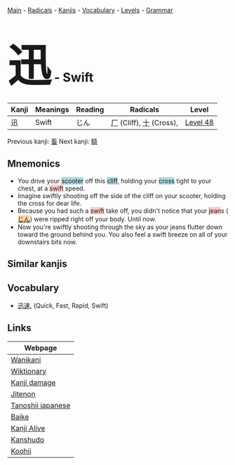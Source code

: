 <style> bigfont {font-size: 100px}</style>
[Main](../index.md) -
[Radicals](../radicals.md) -
[Kanjis](../kanjis.md) -
[Vocabulary](../vocabulary.md) -
[Levels](../levels.md) -
[Grammar](../grammar.md)
# <bigfont> 迅</bigfont> - Swift 

| Kanji | Meanings | Reading | Radicals | Level |
| --- | --- | --- | --- | --- |
| 迅 | Swift | じん | [厂](../radicals/厂.md) (Cliff), [十](../radicals/十.md) (Cross),  | [Level 48](../levels/wk_level48.md) |

Previous kanji: [畜](畜.md) Next kanji: [騎](騎.md) 

## Mnemonics
 * You drive your <span style="background-color:#ADD8E6"> scooter</span> off this <span style="background-color:#ADD8E6"> cliff</span>, holding your <span style="background-color:#ADD8E6"> cross</span> tight to your chest, at a <span style="background-color:#ffcccb"> swift</span> speed.
* Imagine swiftly shooting off the side of the cliff on your scooter, holding the cross for dear life.
* Because you had such a <span style="background-color:#ffcccb"> swift</span> take off, you didn't notice that your <span style="background-color:#ffcccb"> jean</span>s (<span style="background-color:#fed8b1"> [じん](https://jisho.org/search/じん)</span>) were ripped right off your body. Until now.
* Now you're swiftly shooting through the sky as your jeans flutter down toward the ground behind you. You also feel a swift breeze on all of your downstairs bits now.


## Similar kanjis
 


## Vocabulary
 * [迅速](../vocabulary/迅.md), (Quick, Fast, Rapid, Swift)



## Links 

| Webpage |
| --- |
| [Wanikani          ](https://www.wanikani.com/kanji/迅) |
| [Wiktionary        ](https://en.wiktionary.org/wiki/迅) |
| [Kanji damage      ](http://www.kanjidamage.com/kanji/search?utf8=✓&q=迅) |
| [Jitenon           ](https://jitenon.com/kanji/迅) |
| [Tanoshii japanese ](https://www.tanoshiijapanese.com/dictionary/kanji.cfm?k=迅) |
| [Baike             ](https://baike.baidu.com/item/迅) |
| [Kanji Alive       ](https://app.kanjialive.com/迅) |
| [Kanshudo          ](https://www.kanshudo.com/searchmn?q=迅) |
| [Koohii            ](https://kanji.koohii.com/study/kanji/迅) |
